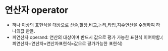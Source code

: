 # 연산자 operator
- 하나 이상의 표현식을 대상으로 산술,할당,비교,논리,타입,지수연산을 수행하여 하나의값 만듦.
- 피연산자 operand: 연산의 대상이며 반드시 값으로 평가 가능한 표현식 이여야함.( 피연산자+연산자=연산자표현식=값으로 평가가능한 표현식)

